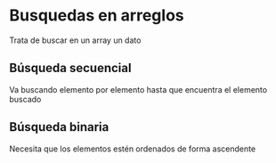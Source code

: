 # Busquedas en arreglos

Trata de buscar en un array un dato

## Búsqueda secuencial

Va buscando elemento por elemento hasta que encuentra el elemento buscado

## Búsqueda binaria

Necesita que los elementos estén ordenados de forma ascendente 